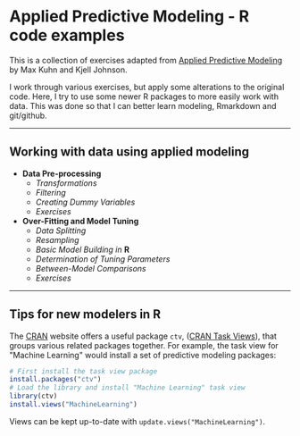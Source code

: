 # Applied Predictive Modeling - R code examples

This is a collection of exercises adapted from [Applied Predictive Modeling](https://www.springer.com/statistics/life+sciences,+medicine+%26+health/book/978-1-4614-6848-6) by Max Kuhn and Kjell Johnson.

I work through various exercises, but apply some alterations to the original code. Here, I try to use some newer R packages to more easily work with data. This was done so that I can better learn modeling, Rmarkdown and git/github.

---
## Working with data using applied modeling
* **Data Pre-processing**
  * *Transformations*
  * *Filtering*
  * *Creating Dummy Variables*
  * *Exercises*
* **Over-Fitting and Model Tuning**
  * *Data Splitting*
  * *Resampling*
  * *Basic Model Building in* **R**
  * *Determination of Tuning Parameters*
  * *Between-Model Comparisons*
  * *Exercises*
  
---
## Tips for new modelers in **R**
The [CRAN](http://cran.r-project.org/index.html) website offers a useful package `ctv`, ([CRAN Task Views](http://cran.r-project.org/web/views/)), that groups various related packages together. For example, the task view for "Machine Learning" would install a set of predictive modeling packages:
```r
# First install the task view package
install.packages("ctv")
# Load the library and install "Machine Learning" task view
library(ctv)
install.views("MachineLearning")
```
Views can be kept up-to-date with `update.views("MachineLearning")`.